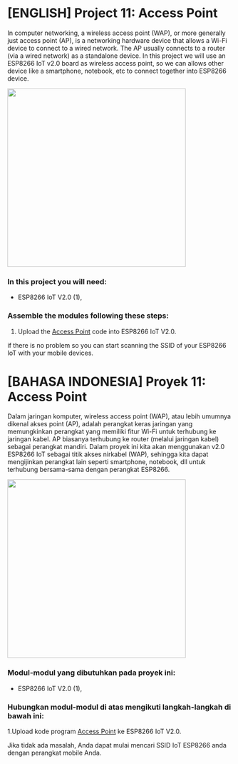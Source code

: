 # [ENGLISH] Project 11: Access Point
In computer networking, a wireless access point (WAP), or more generally just access point (AP), is a networking hardware device that allows a Wi-Fi device to connect to a wired network. The AP usually connects to a router (via a wired network) as a standalone device. In this project we will use an ESP8266 IoT v2.0 board as wireless access point, so we can allows other device like a smartphone, notebook, etc to connect together into ESP8266 device. 

<img src="/images/11_access_point.png" height="400">

### In this project you will need:
* ESP8266 IoT V2.0 (1),
### Assemble the modules following these steps:
1. Upload the [Access Point](/11_Access_Point/Access_Point) code into ESP8266 IoT V2.0.

if there is no problem so you can start scanning the SSID of your ESP8266 IoT with your mobile devices.

# [BAHASA INDONESIA] Proyek 11: Access Point
Dalam jaringan komputer, wireless access point (WAP), atau lebih umumnya dikenal akses point (AP), adalah perangkat keras jaringan yang memungkinkan perangkat yang memiliki fitur Wi-Fi untuk terhubung ke jaringan kabel. AP biasanya terhubung ke router (melalui jaringan kabel) sebagai perangkat mandiri.  Dalam proyek ini kita akan menggunakan v2.0 ESP8266 IoT sebagai titik akses nirkabel (WAP), sehingga kita dapat mengijinkan perangkat lain seperti smartphone, notebook, dll untuk terhubung bersama-sama dengan perangkat ESP8266.

<img src="/images/11_access_point.png" height="400">

### Modul-modul yang dibutuhkan pada proyek ini:
* ESP8266 IoT V2.0 (1),

### Hubungkan modul-modul di atas mengikuti langkah-langkah di bawah ini:
1.Upload kode program [Access Point](/11_Access_Point/Access_Point) ke ESP8266 IoT V2.0.

Jika tidak ada masalah, Anda dapat mulai mencari SSID IoT ESP8266 anda dengan perangkat mobile Anda.
